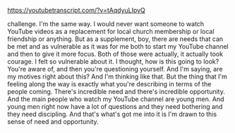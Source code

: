https://youtubetranscript.com/?v=tAqdyuLIpyQ

 challenge. I'm the same way. I would never want someone to watch YouTube videos as a replacement for local church membership or local friendship or anything. But as a supplement, boy, there are needs that can be met and as vulnerable as it was for me both to start my YouTube channel and then to give it more focus. Both of those were actually, it actually took courage. I felt so vulnerable about it. I thought, how is this going to look? You're aware of, and then you're questioning yourself. And I'm saying, are my motives right about this? And I'm thinking like that. But the thing that I'm feeling along the way is exactly what you're describing in terms of the people coming. There's incredible need and there's incredible opportunity. And the main people who watch my YouTube channel are young men. And young men right now have a lot of questions and they need bothering and they need discipling. And that's what's got me into it is I'm drawn to this sense of need and opportunity.